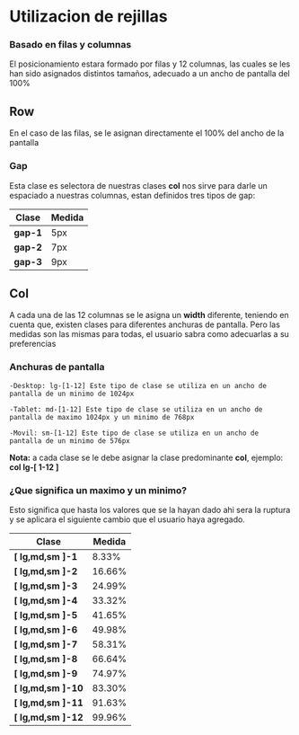 # Utilizacion de rejillas
### Basado en filas y columnas
El posicionamiento estara formado por filas y 12 columnas, las cuales se les han sido asignados distintos tamaños, adecuado a un ancho de pantalla del 100%
## Row
En el caso de las filas, se le asignan directamente el 100% del ancho de la pantalla

### Gap
Esta clase es selectora de nuestras clases **col** nos sirve para darle un espaciado a nuestras columnas, estan definidos tres tipos de gap:


 Clase            | Medida         | 
-------------------|---------------|
 **gap-1**          |    5px      
 **gap-2**          |    7px    
 **gap-3**          |    9px 



## Col
A cada una de las 12 columnas se le asigna un **width** diferente, teniendo en cuenta que, existen clases para diferentes anchuras de pantalla. Pero las medidas son las mismas para todas, el usuario sabra como adecuarlas a su preferencias

### Anchuras de pantalla
 
    -Desktop: lg-[1-12] Este tipo de clase se utiliza en un ancho de pantalla de un minimo de 1024px

    -Tablet: md-[1-12] Este tipo de clase se utiliza en un ancho de pantalla de maximo 1024px y un minimo de 768px

    -Movil: sm-[1-12] Este tipo de clase se utiliza en un ancho de pantalla de un minimo de 576px

**Nota:** a cada clase se le debe asignar la clase predominante **col**, ejemplo: **col lg-[ 1-12 ]**

### ¿Que significa un maximo y un minimo?
Esto significa que hasta los valores que se la hayan dado ahi sera la ruptura y se aplicara el siguiente cambio que el usuario haya agregado.


    

 Clase            | Medida         | 
-------------------|---------------|
 **[ lg,md,sm ]-1**          |    8.33%       
 **[ lg,md,sm ]-2**          |    16.66%      
 **[ lg,md,sm ]-3**          |    24.99% 
 **[ lg,md,sm ]-4**          |    33.32% 
 **[ lg,md,sm ]-5**          |    41.65% 
 **[ lg,md,sm ]-6**          |    49.98% 
 **[ lg,md,sm ]-7**          |    58.31% 
 **[ lg,md,sm ]-8**          |    66.64% 
 **[ lg,md,sm ]-9**          |    74.97% 
 **[ lg,md,sm ]-10**          |    83.30% 
 **[ lg,md,sm ]-11**          |    91.63% 
 **[ lg,md,sm ]-12**          |    99.96% 


    

